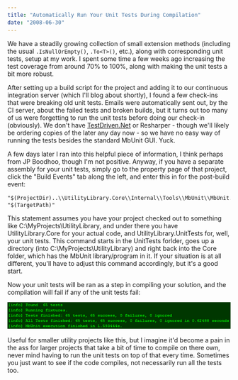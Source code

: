 ```yaml
---
title: "Automatically Run Your Unit Tests During Compilation"
date: "2008-06-30"
---
```


We have a steadily growing collection of small extension methods (including the usual `.IsNullOrEmpty()`, `.To<T>()`, etc.), along with corresponding unit tests, setup at my work. I spent some time a few weeks ago increasing the test coverage from around 70% to 100%, along with making the unit tests a bit more robust.

After setting up a build script for the project and adding it to our continuous integration server (which I'll blog about shortly), I found a few check-ins that were breaking old unit tests. Emails were automatically sent out, by the CI server, about the failed tests and broken builds, but it turns out too many of us were forgetting to run the unit tests before doing our check-in (obviously). We don't have [TestDriven.Net](http://www.testdriven.net/) or Resharper - though we'll likely be ordering copies of the later any day now - so we have no easy way of running the tests besides the standard MbUnit GUI. Yuck.

A few days later I ran into this helpful piece of information, I think perhaps from JP Boodhoo, though I'm not positive. Anyway, if you have a separate assembly for your unit tests, simply go to the property page of that project, click the "Build Events" tab along the left, and enter this in for the post-build event:

```
"$(ProjectDir)..\\UtilityLibrary.Core\\Internal\\Tools\\MbUnit\\MbUnit.Cons.exe" "$(TargetPath)"
```

This statement assumes you have your project checked out to something like C:\MyProjects\UtilityLibrary, and under there you have UtilityLibrary.Core for your actual code, and UtilityLibrary.UnitTests for, well, your unit tests. This command starts in the UnitTests forlder, goes up a directory (into C:\MyProjects\UtilityLibrary) and right back into the Core folder, which has the MbUnit library/program in it. If your situation is at all different, you'll have to adjust this command accordingly, but it's a good start.

Now your unit tests will be ran as a step in compiling your solution, and the compilation will fail if any of the unit tests fail:

![](/assets/2008/compilation-test-unit-run.png "Running Unit Tests on Compilation")

Useful for smaller utility projects like this, but I imagine it'd become a pain in the ass for larger projects that take a bit of time to compile on there own, never mind having to run the unit tests on top of that every time. Sometimes you just want to see if the code compiles, not necessarily run all the tests too.
